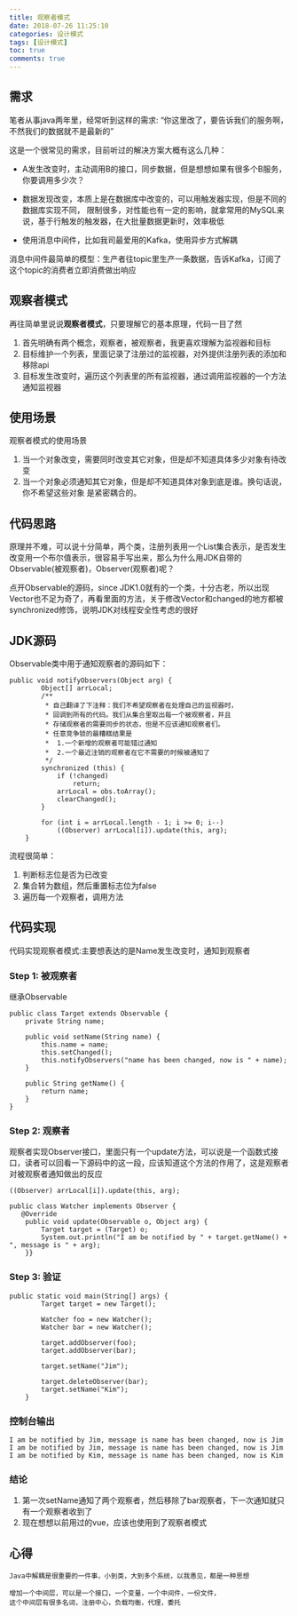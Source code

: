 ```yaml
---
title: 观察者模式
date: 2018-07-26 11:25:10
categories: 设计模式
tags: [设计模式]
toc: true
comments: true
---
```


## 需求

笔者从事java两年里，经常听到这样的需求: “你这里改了，要告诉我们的服务啊，不然我们的数据就不是最新的”

这是一个很常见的需求，目前听过的解决方案大概有这么几种：

* A发生改变时，主动调用B的接口，同步数据，但是想想如果有很多个B服务，你要调用多少次？
	
* 数据发现改变，本质上是在数据库中改变的，可以用触发器实现，但是不同的数据库实现不同，
	限制很多，对性能也有一定的影响，就拿常用的MySQL来说，基于行触发的触发器，在大批量数据更新时，效率极低
	
* 使用消息中间件，比如我司最爱用的Kafka，使用异步方式解耦
	
消息中间件最简单的模型：生产者往topic里生产一条数据，告诉Kafka，订阅了这个topic的消费者立即消费做出响应

## 观察者模式

再往简单里说说**观察者模式**，只要理解它的基本原理，代码一目了然

1. 首先明确有两个概念，观察者，被观察者，我更喜欢理解为监视器和目标
2. 目标维护一个列表，里面记录了注册过的监视器，对外提供注册列表的添加和移除api
3. 目标发生改变时，遍历这个列表里的所有监视器，通过调用监视器的一个方法通知监视器

## 使用场景
	
观察者模式的使用场景

1. 当一个对象改变，需要同时改变其它对象，但是却不知道具体多少对象有待改变
2. 当一个对象必须通知其它对象，但是却不知道具体对象到底是谁。换句话说，你不希望这些对象
	是紧密耦合的。
	
## 代码思路

原理并不难，可以说十分简单，两个类，注册列表用一个List集合表示，是否发生改变用一个布尔值表示，很容易手写出来，那么为什么用JDK自带的Observable(被观察者)，Observer(观察者)呢？

点开Observable的源码，since JDK1.0就有的一个类，十分古老，所以出现Vector也不足为奇了，再看里面的方法，关于修改Vector和changed的地方都被synchronized修饰，说明JDK对线程安全性考虑的很好

## JDK源码

Observable类中用于通知观察者的源码如下：

```
public void notifyObservers(Object arg) {
        Object[] arrLocal;
        /**
         * 自己翻译了下注释：我们不希望观察者在处理自己的监视器时，
         * 回调到所有的代码。我们从集合里取出每一个被观察者，并且
         * 存储观察者的需要同步的状态，但是不应该通知观察者们。
         * 任意竞争锁的最糟糕结果是
         *  1.一个新增的观察者可能错过通知
         *  2.一个最近注销的观察者在它不需要的时候被通知了
         */
        synchronized (this) {
            if (!changed)
                return;
            arrLocal = obs.toArray();
            clearChanged();
        }

        for (int i = arrLocal.length - 1; i >= 0; i--)
            ((Observer) arrLocal[i]).update(this, arg);
    }
```
流程很简单：

1. 判断标志位是否为已改变
2. 集合转为数组，然后重置标志位为false
3. 遍历每一个观察者，调用方法
	
## 代码实现

代码实现观察者模式:主要想表达的是Name发生改变时，通知到观察者

### Step 1: 被观察者

继承Observable

```
public class Target extends Observable {
    private String name;

    public void setName(String name) {
        this.name = name;
        this.setChanged();
        this.notifyObservers("name has been changed, now is " + name);
    }
    
    public String getName() {
        return name;
    }
}
```

### Step 2: 观察者

观察者实现Observer接口，里面只有一个update方法，可以说是一个函数式接口，读者可以回看一下源码中的这一段，应该知道这个方法的作用了，这是观察者对被观察者通知做出的反应

```
((Observer) arrLocal[i]).update(this, arg);
```

```
public class Watcher implements Observer {
   @Override
    public void update(Observable o, Object arg) {
        Target target = (Target) o;
        System.out.println("I am be notified by " + target.getName() + ", message is " + arg);
    }}
```
### Step 3: 验证

```
public static void main(String[] args) {
        Target target = new Target();

        Watcher foo = new Watcher();
        Watcher bar = new Watcher();

        target.addObserver(foo);
        target.addObserver(bar);

        target.setName("Jim");

        target.deleteObserver(bar);
        target.setName("Kim");
    }
```
### 控制台输出

```
I am be notified by Jim, message is name has been changed, now is Jim
I am be notified by Jim, message is name has been changed, now is Jim
I am be notified by Kim, message is name has been changed, now is Kim

```

### 结论

	
1. 第一次setName通知了两个观察者，然后移除了bar观察者，下一次通知就只有一个观察者收到了
2. 现在想想以前用过的vue，应该也使用到了观察者模式

## 心得

```	
Java中解耦是很重要的一件事，小到类，大到多个系统，以我愚见，都是一种思想

增加一个中间层，可以是一个接口，一个变量，一个中间件，一份文件，
这个中间层有很多名词，注册中心，负载均衡，代理，委托
```


